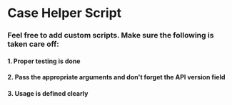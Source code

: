 # Case Helper Script

### Feel free to add custom scripts. Make sure the following is taken care off:
#### 1. Proper testing is done
#### 2. Pass the appropriate arguments and don't forget the API version field 
#### 3. Usage is defined clearly
